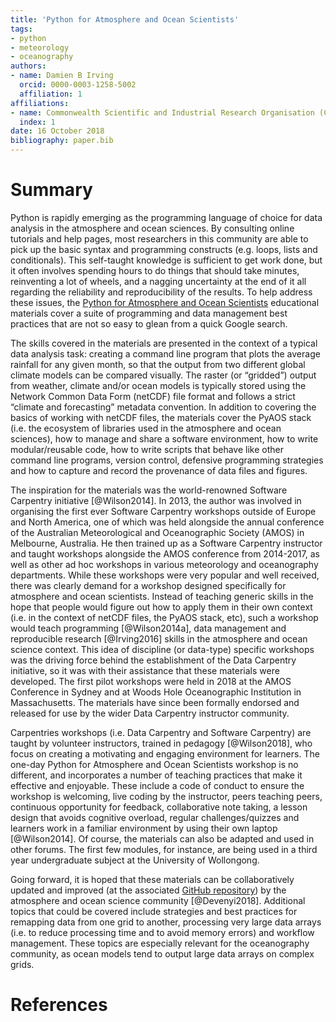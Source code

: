 ```yaml
---
title: 'Python for Atmosphere and Ocean Scientists'
tags:
- python
- meteorology
- oceanography
authors:
- name: Damien B Irving
  orcid: 0000-0003-1258-5002
  affiliation: 1
affiliations:
- name: Commonwealth Scientific and Industrial Research Organisation (CSIRO)
  index: 1
date: 16 October 2018
bibliography: paper.bib
---
```


# Summary

Python is rapidly emerging as the programming language of choice for data analysis in the atmosphere and ocean sciences. By consulting online tutorials and help pages, most researchers in this community are able to pick up the basic syntax and programming constructs (e.g. loops, lists and conditionals). This self-taught knowledge is sufficient to get work done, but it often involves spending hours to do things that should take minutes, reinventing a lot of wheels, and a nagging uncertainty at the end of it all regarding the reliability and reproducibility of the results. To help address these issues, the [Python for Atmosphere and Ocean Scientists](https://carpentrieslab.github.io/python-aos-lesson/) educational materials cover a suite of programming and data management best practices that are not so easy to glean from a quick Google search.

The skills covered in the materials are presented in the context of a typical data analysis task: creating a command line program that plots the average rainfall for any given month, so that the output from two different global climate models can be compared visually. The raster (or “gridded”) output from weather, climate and/or ocean models is typically stored using the Network Common Data Form (netCDF) file format and follows a strict “climate and forecasting” metadata convention. In addition to covering the basics of working with netCDF files, the materials cover the PyAOS stack (i.e. the ecosystem of libraries used in the atmosphere and ocean sciences), how to manage and share a software environment, how to write modular/reusable code, how to write scripts that behave like other command line programs, version control, defensive programming strategies and how to capture and record the provenance of data files and figures. 

The inspiration for the materials was the world-renowned Software Carpentry initiative [@Wilson2014]. In 2013, the author was involved in organising the first ever Software Carpentry workshops outside of Europe and North America, one of which was held alongside the annual conference of the Australian Meteorological and Oceanographic Society (AMOS) in Melbourne, Australia. He then trained up as a Software Carpentry instructor and taught workshops alongside the AMOS conference from 2014-2017, as well as other ad hoc workshops in various meteorology and oceanography departments. While these workshops were very popular and well received, there was clearly demand for a workshop designed specifically for atmosphere and ocean scientists. Instead of teaching generic skills in the hope that people would figure out how to apply them in their own context (i.e. in the context of netCDF files, the PyAOS stack, etc), such a workshop would teach programming [@Wilson2014a], data management and reproducible research [@Irving2016] skills in the atmosphere and ocean science context. This idea of discipline (or data-type) specific workshops was the driving force behind the establishment of the Data Carpentry initiative, so it was with their assistance that these materials were developed. The first pilot workshops were held in 2018 at the AMOS Conference in Sydney and at Woods Hole Oceanographic Institution in Massachusetts. The materials have since been formally endorsed and released for use by the wider Data Carpentry instructor community.

Carpentries workshops (i.e. Data Carpentry and Software Carpentry) are taught by volunteer instructors, trained in pedagogy [@Wilson2018], who focus on creating a motivating and engaging environment for learners. The one-day Python for Atmosphere and Ocean Scientists workshop is no different, and incorporates a number of teaching practices that make it effective and enjoyable. These include a code of conduct to ensure the workshop is welcoming, live coding by the instructor, peers teaching peers, continuous opportunity for feedback, collaborative note taking, a lesson design that avoids cognitive overload, regular challenges/quizzes and learners work in a familiar environment by using their own laptop [@Wilson2014]. Of course, the materials can also be adapted and used in other forums. The first few modules, for instance, are being used in a third year undergraduate subject at the University of Wollongong.

Going forward, it is hoped that these materials can be collaboratively updated and improved (at the associated [GitHub repository](https://github.com/carpentrieslab/python-aos-lesson)) by the atmosphere and ocean science community [@Devenyi2018]. Additional topics that could be covered include strategies and best practices for remapping data from one grid to another, processing very large data arrays (i.e. to reduce processing time and to avoid memory errors) and workflow management. These topics are especially relevant for the oceanography community, as ocean models tend to output large data arrays on complex grids.   

# References
